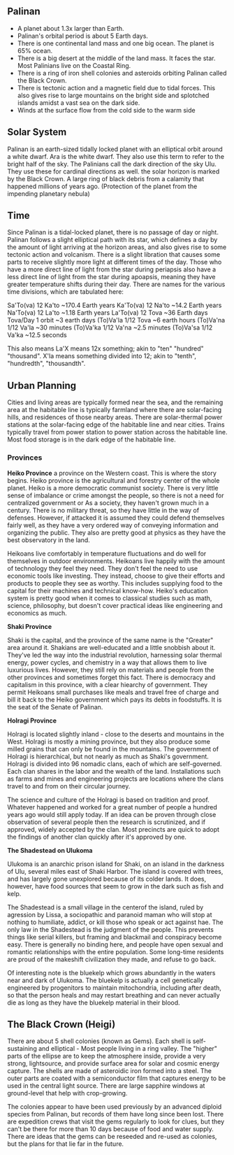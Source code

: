 
## Palinan
- A planet about 1.3x larger than Earth.
- Palinan's orbital period is about 5 Earth days.
- There is one continental land mass and one big ocean. The planet is 65% ocean.
- There is a big desert at the middle of the land mass. It faces the star. Most Palinians live on the Coastal Ring.
- There is a ring of iron shell colonies and asteroids orbiting Palinan called the Black Crown.
- There is tectonic action and a magnetic field due to tidal forces. This also gives rise to large mountains on the bright side and splotched islands amidst a vast sea on the dark side.
- Winds at the surface flow from the cold side to the warm side



## Solar System

Palinan is an earth-sized tidally locked planet with an elliptical orbit around a white dwarf.
Ara is the white dwarf. They also use this term to refer to the bright half of the sky.
The Palinians call the dark direction of the sky Ulu. They use these for cardinal directions as well.
the solar horizon is marked by the Black Crown. A large ring of black debris from a calamity that happened millions of years ago. (Protection of the planet from the impending planetary nebula)


## Time

Since Palinan is a tidal-locked planet, there is no passage of day or night. Palinan follows a slight elliptical path with its star, which defines a day by the amount of light arriving at the horizon areas, and also gives rise to some tectonic action and volcanism. There is a slight libration that causes some parts to receive slightly more light at different times of the day. Those who have a more direct line of light from the star during periapsis also have a less direct line of light from the star during apoapsis, meaning they have greater temperature shifts during their day.
There are names for the various time divisions, which are tabulated here:

Sa'To(va)   12 Ka'to      ~170.4 Earth years
Ka'To(va)   12 Na'to      ~14.2 Earth years
Na'To(va)   12 La'to      ~1.18 Earth years
La'To(va)   12 Tova       ~36 Earth days
Tova/Day    1 orbit       ~3 earth days
(To)Va'la   1/12 Tova     ~6 earth hours
(To)Va'na   1/12 Va'la    ~30 minutes
(To)Va'ka   1/12 Va'na    ~2.5 minutes
(To)Va'sa   1/12 Va'ka    ~12.5 seconds

This also means La'X means 12x something; akin to "ten" "hundred" "thousand".
X'la means something divided into 12; akin to "tenth", "hundredth", "thousandth".




## Urban Planning

Cities and living areas are typically formed near the sea, and the remaining area at the habitable line is typically farmland where there are solar-facing hills, and residences of those nearby areas. There are solar-thermal power stations at the solar-facing edge of the habitable line and near cities. Trains typically travel from power station to power station across the habitable line. Most food storage is in the dark edge of the habitable line.



### Provinces

**Heiko Province**
a province on the Western coast. This is where the story begins.
Heiko province is the agricultural and forestry center of the whole planet. Heiko is a more democratic communist society. There is very little sense of imbalance or crime amongst the people, so there is not a need for centralized government or  As a society, they haven't grown much in a century. There is no military threat, so they have little in the way of defenses. However, if attacked it is assumed they could defend themselves fairly well, as they have a very ordered way of conveying information and organizing the public. They also are pretty good at physics as they have the best observatory in the land.

Heikoans live comfortably in temperature fluctuations and do well for themselves in outdoor environments. Heikoans live happily with the amount of technology they feel they need. They don't feel the need to use economic tools like investing. They instead, choose to give their efforts and products to people they see as worthy. This includes supplying food to the capital for their machines and technical know-how. Heiko's education system is pretty good when it comes to classical studies such as math, science, philosophy, but doesn't cover practical ideas like engineering and economics as much.

**Shaki Province**

Shaki is the capital, and the province of the same name is the "Greater" area around it. Shakians are well-educated and a little snobbish about it. They've led the way into the industrial revolution, harnessing solar thermal energy, power cycles, and chemistry in a way that allows them to live luxurious lives. However, they still rely on materials and people from the other provinces and sometimes forget this fact. There is democracy and capitalism in this province, with a clear hiearchy of government. They permit Heikoans small purchases like meals and travel free of charge and bill it back to the Heiko government which pays its debts in foodstuffs. It is the seat of the Senate of Palinan.


**Holragi Province**

Holragi is located slightly inland - close to the deserts and mountains in the West. Holragi is mostly a mining province, but they also produce some milled grains that can only be found in the mountains. The government of Holragi is hierarchical, but not nearly as much as Shaki's government. Holragi is divided into 96 nomadic clans, each of which are self-governed. Each clan shares in the labor and the wealth of the land. Installations such as farms and mines and engineering projects are locations where the clans travel to and from on their circular journey.

The science and culture of the Holragi is based on tradition and proof. Whatever happened and worked for a great number of people a hundred years ago would still apply today. If an idea can be proven through close observation of several people then the research is scrutinized, and if approved, widely accepted by the clan. Most precincts are quick to adopt the findings of another clan quickly after it's approved by one.


**The Shadestead on Ulukoma**

Ulukoma is an anarchic prison island for Shaki, on an island in the darkness of Ulu, several miles east of Shaki Harbor. The island is covered with trees, and has largely gone unexplored because of its colder lands. It does, however, have food sources that seem to grow in the dark such as fish and kelp.

The Shadestead is a small village in the centerof the island, ruled by agression by Lissa, a sociopathic and paranoid maman who will stop at nothing to humiliate, addict, or kill those who speak or act against hae. The only law in the Shadestead is the judgment of the people. This prevents things like serial killers, but framing and blackmail and conspiracy become easy. There is generally no binding here, and people have open sexual and romantic relationships with the entire population. Some long-time residents are proud of the makeshift civilization they made, and refuse to go back.

Of interesting note is the bluekelp which grows abundantly in the waters near and dark of Ulukoma. The bluekelp is actually a cell genetically engineered by progenitors to maintain mitochondria, including after death, so that the person heals and may restart breathing and can never actually die as long as they have the bluekelp material in their blood.

<!--
A province on the Northwestern coast made of a tribal people that use only simple technology. Each person, man, woman, or nyman is trained to be a warrior as children. The tribal customs are law for Halpians. Defying it is a personal conflict and most Halpians believe the person would defy it for a reason, and do not ask or judge what the reason is. The tribes are generational, being created solely for small groups of adults to mate and raise children. The children will journey to find another group when they are of age. There is no idea of a single spouse for a lifetime. The tribe senses a strong friendship and sexual bond amongst all its members.
-->


## The Black Crown (Heigi)

There are about 5 shell colonies (known as Gems). Each shell is self-sustaining and elliptical - Most people living in a ring valley. The "higher" parts of the ellipse are to keep the atmosphere inside, provide a very strong, lightsource, and provide surface area for solar and cosmic energy capture. The shells are made of asteroidic iron formed into a steel. The outer parts are coated with a semiconductor film that captures energy to be used in the central light source. There are large sapphire windows at ground-level that help with crop-growing.

The colonies appear to have been used previously by an advanced diploid species from Palinan, but records of them have long since been lost. There are expedition crews that visit the gems regularly to look for clues, but they can't be there for more than 10 days because of food and water supply. There are ideas that the gems can be reseeded and re-used as colonies, but the plans for that lie far in the future.
